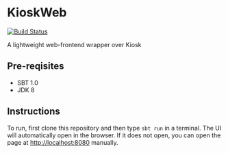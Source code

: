 # KioskWeb
[![Build Status](https://travis-ci.com/scalahub/KioskWeb.svg?branch=master)](https://travis-ci.com/scalahub/KioskWeb)

A lightweight web-frontend wrapper over Kiosk

## Pre-reqisites

- SBT 1.0
- JDK 8

## Instructions 

To run, first clone this repository and then type `sbt run` in a terminal. The UI will automatically open in the browser. If it does not open, you can open the page at [http://localhost:8080](http://localhost:8080) manually</a>.

